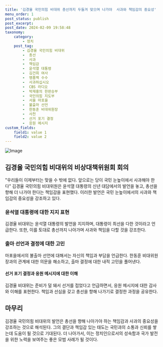 ```yaml
---
title: '김경율 국민의힘 비대위 총선까지 두들겨 맞으며 나가야  사과와 책임감의 중요성'
menu_order: 1
post_status: publish
post_excerpt: 
post_date: 2024-02-09 19:58:48
taxonomy:
    category:
        - 정치
    post_tag:
        - 김경율 국민의힘 비대위
        -  총선
        -  사과
        -  책임감
        -  윤석열 대통령
        -  김건희 여사
        -  명품백 수수
        -  사과하십시오
        -  CBS 라디오
        -  박재홍의 한판승부
        -  국민의힘 지도부
        -  서울 마포을
        -  불출마 선언
        -  한동훈 비대위원장
        -  사천
        -  선거 포기 결정
        -  응원 메시지
custom_fields:
    field1: value 1
    field2: value 2
---
```


![Image](https://imgnews.pstatic.net/image/119/2024/02/09/0002798460_001_20240209111601496.jpeg?type=w647)

## 김경율 국민의힘 비대위의 비상대책위원회 회의
"우리들이 이제부터는 맞을 수 밖에 없다. 앞으로는 당이 국민 눈높이에서 사과해야 한다" 김경율 국민의힘 비대위원은 윤석열 대통령의 신년 대담에서의 발언을 놓고, 총선을 향해 더 나가야 한다는 책임감을 표현했다. 이러한 발언은 국민 눈높이에서의 사과와 책임감의 중요성을 강조하고 있다.
### 윤석열 대통령에 대한 지지 표현
김경율 비대위는 윤석열 대통령의 발언을 지지하며, 대통령이 최선을 다한 것이라고 언급한다. 또한, 이를 토대로 총선까지 나아가며 사과와 책임을 다할 것을 강조한다.
### 출마 선언과 결정에 대한 고민
마포을에서의 불출마 선언에 대해서는 자신의 책임과 부담을 언급한다. 한동훈 비대위원장과의 관계에 대한 의문을 해소하고, 출마 결정에 대한 내적 고민을 풀어낸다.
#### 선거 포기 결정과 응원 메시지에 대한 이해
김경율 비대위는 준비가 덜 돼서 선거를 접었다고 언급하면서, 응원 메시지에 대한 감사와 이해를 표현한다. 책임과 선심을 갖고 총선을 향해 나가기로 결정한 과정을 공유한다.
## 마무리
김경율 국민의힘 비대위의 발언은 총선을 향해 나아가야 하는 책임감과 사과의 중요성을 강조하는 것으로 해석된다. 그의 결단과 책임감 있는 태도는 국민과의 소통과 신뢰를 쌓는데 도움이 될 것으로 기대된다. 더 나아가서, 이는 정치인으로서의 성숙함과 국가 발전을 위한 노력을 보여주는 좋은 모범 사례가 될 것이다.
